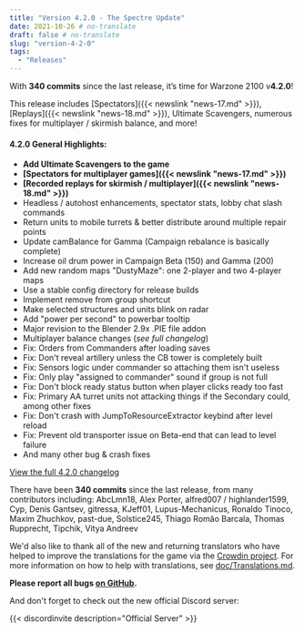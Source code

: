 ```yaml
---
title: "Version 4.2.0 - The Spectre Update"
date: 2021-10-26 # no-translate
draft: false # no-translate
slug: "version-4-2-0"
tags:
  - "Releases"
---
```


With **340 commits** since the last release, it’s time for Warzone 2100 v**4.2.0**!

This release includes [Spectators]({{< newslink "news-17.md" >}}), [Replays]({{< newslink "news-18.md" >}}), Ultimate Scavengers, numerous fixes for multiplayer / skirmish balance, and more!

#### 4.2.0 General Highlights:

- **Add Ultimate Scavengers to the game**
- **[Spectators for multiplayer games]({{< newslink "news-17.md" >}})**
- **[Recorded replays for skirmish / multiplayer]({{< newslink "news-18.md" >}})**
- Headless / autohost enhancements, spectator stats, lobby chat slash commands
- Return units to mobile turrets & better distribute around multiple repair points
- Update camBalance for Gamma (Campaign rebalance is basically complete)
- Increase oil drum power in Campaign Beta (150) and Gamma (200)
- Add new random maps "DustyMaze": one 2-player and two 4-player maps
- Use a stable config directory for release builds
- Implement remove from group shortcut
- Make selected structures and units blink on radar
- Add "power per second" to powerbar tooltip
- Major revision to the Blender 2.9x .PIE file addon
- Multiplayer balance changes (_see full changelog_)
- Fix: Orders from Commanders after loading saves
- Fix: Don't reveal artillery unless the CB tower is completely built
- Fix: Sensors logic under commander so attaching them isn't useless
- Fix: Only play "assigned to commander" sound if group is not full
- Fix: Don't block ready status button when player clicks ready too fast
- Fix: Primary AA turret units not attacking things if the Secondary could, among other fixes
- Fix: Don't crash with JumpToResourceExtractor keybind after level reload
- Fix: Prevent old transporter issue on Beta-end that can lead to level failure
- And many other bug & crash fixes

[View the full 4.2.0 changelog](https://github.com/Warzone2100/warzone2100/raw/4.2.0/ChangeLog)

There have been **340 commits** since the last release, from many contributors including: AbcLmn18, Alex Porter, alfred007 / highlander1599, Cyp, Denis Gantsev, gitressa, KJeff01, Lupus-Mechanicus, Ronaldo Tinoco, Maxim Zhuchkov, past-due, Solstice245, Thiago Romão Barcala, Thomas Rupprecht, Tipchik, Vitya Andreev

We'd also like to thank all of the new and returning translators who have helped to improve the translations for the game via the [Crowdin project](https://crowdin.com/project/warzone2100). For more information on how to help with translations, see [doc/Translations.md](https://github.com/Warzone2100/warzone2100/blob/master/doc/Translations.md#how-do-i-help-translate).

**Please report all bugs [on GitHub](https://github.com/Warzone2100/warzone2100/issues).**

And don't forget to check out the new official Discord server:

{{< discordinvite description="Official Server" >}}
